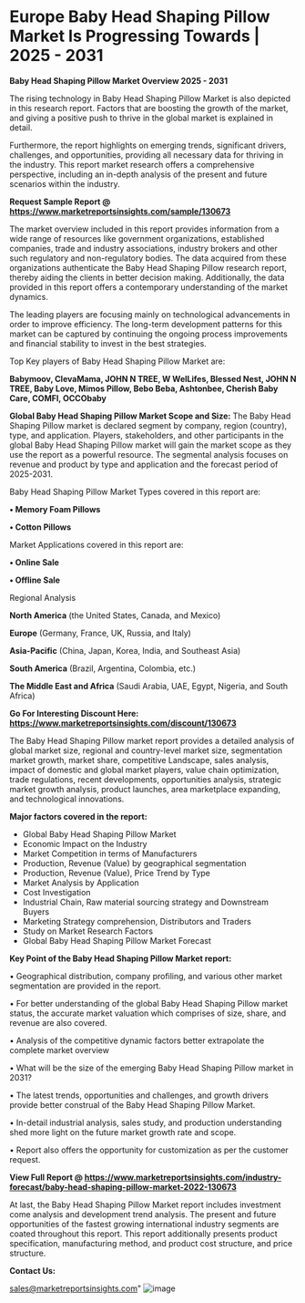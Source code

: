 # Europe Baby Head Shaping Pillow Market Is Progressing Towards | 2025 - 2031

<Strong> Baby Head Shaping Pillow Market Overview 2025 - 2031</strong>

The rising technology in Baby Head Shaping Pillow Market is also depicted in this research report. Factors that are boosting the growth of the market, and giving a positive push to thrive in the global market is explained in detail.

Furthermore, the report highlights on emerging trends, significant drivers, challenges, and opportunities, providing all necessary data for thriving in the industry. This report market research offers a comprehensive perspective, including an in-depth analysis of the present and future scenarios within the industry.

<strong>Request Sample Report @ <a href=https://www.marketreportsinsights.com/sample/130673>https://www.marketreportsinsights.com/sample/130673</a></strong>

The market overview included in this report provides information from a wide range of resources like government organizations, established companies, trade and industry associations, industry brokers and other such regulatory and non-regulatory bodies. The data acquired from these organizations authenticate the Baby Head Shaping Pillow research report, thereby aiding the clients in better decision making. Additionally, the data provided in this report offers a contemporary understanding of the market dynamics.

The leading players are focusing mainly on technological advancements in order to improve efficiency. The long-term development patterns for this market can be captured by continuing the ongoing process improvements and financial stability to invest in the best strategies.

Top Key players of Baby Head Shaping Pillow Market are:

<strong>Babymoov, ClevaMama, JOHN N TREE, W WelLifes, Blessed Nest, JOHN N TREE, Baby Love, Mimos Pillow, Bebo Beba, Ashtonbee, Cherish Baby Care, COMFI, OCCObaby</strong>

<strong><b>Global Baby Head Shaping Pillow Market Scope and Size:</b></strong>
The Baby Head Shaping Pillow market is declared segment by company, region (country), type, and application. Players, stakeholders, and other participants in the global Baby Head Shaping Pillow market will gain the market scope as they use the report as a powerful resource. The segmental analysis focuses on revenue and product by type and application and the forecast period of 2025-2031.

Baby Head Shaping Pillow Market Types covered in this report are:

<strong>• Memory Foam Pillows

• Cotton Pillows</strong>

Market Applications covered in this report are:

<strong>• Online Sale

• Offline Sale</strong> 

Regional Analysis

<strong>North America</strong> (the United States, Canada, and Mexico)

<strong>Europe</strong> (Germany, France, UK, Russia, and Italy)

<strong>Asia-Pacific</strong> (China, Japan, Korea, India, and Southeast Asia)

<strong>South America</strong> (Brazil, Argentina, Colombia, etc.)

<strong>The Middle East and Africa</strong> (Saudi Arabia, UAE, Egypt, Nigeria, and South Africa)

<strong>Go For Interesting Discount Here: <a href=https://www.marketreportsinsights.com/discount/130673>https://www.marketreportsinsights.com/discount/130673</a></strong>

The Baby Head Shaping Pillow market report provides a detailed analysis of global market size, regional and country-level market size, segmentation market growth, market share, competitive Landscape, sales analysis, impact of domestic and global market players, value chain optimization, trade regulations, recent developments, opportunities analysis, strategic market growth analysis, product launches, area marketplace expanding, and technological innovations.

<strong><b>Major factors covered in the report:</b></strong>
<ul>
  <li>Global Baby Head Shaping Pillow Market </li>
  <li>Economic Impact on the Industry</li>
  <li>Market Competition in terms of Manufacturers</li>
  <li>Production, Revenue (Value) by geographical segmentation</li>
  <li>Production, Revenue (Value), Price Trend by Type</li>
  <li>Market Analysis by Application</li>
  <li>Cost Investigation</li>
  <li>Industrial Chain, Raw material sourcing strategy and Downstream Buyers</li>
  <li>Marketing Strategy comprehension, Distributors and Traders</li>
  <li>Study on Market Research Factors</li>
  <li>Global Baby Head Shaping Pillow Market Forecast</li>
</ul>

<strong><b>Key Point of the Baby Head Shaping Pillow Market report:</b></strong>

• Geographical distribution, company profiling, and various other market segmentation are provided in the report.

• For better understanding of the global Baby Head Shaping Pillow market status, the accurate market valuation which comprises of size, share, and revenue are also covered.

• Analysis of the competitive dynamic factors better extrapolate the complete market overview

• What will be the size of the emerging Baby Head Shaping Pillow market in 2031?

• The latest trends, opportunities and challenges, and growth drivers provide better construal of the Baby Head Shaping Pillow Market.

• In-detail industrial analysis, sales study, and production understanding shed more light on the future market growth rate and scope.

• Report also offers the opportunity for customization as per the customer request.

<strong><b>View Full Report @ <a href=https://www.marketreportsinsights.com/industry-forecast/baby-head-shaping-pillow-market-2022-130673>https://www.marketreportsinsights.com/industry-forecast/baby-head-shaping-pillow-market-2022-130673</a></b></strong>


At last, the Baby Head Shaping Pillow Market report includes investment come analysis and development trend analysis. The present and future opportunities of the fastest growing international industry segments are coated throughout this report. This report additionally presents product specification, manufacturing method, and product cost structure, and price structure.

<strong>Contact Us:</strong>

sales@marketreportsinsights.com"
![image](https://github.com/user-attachments/assets/d2b2559a-c0db-42a2-a913-be14af80472e)
